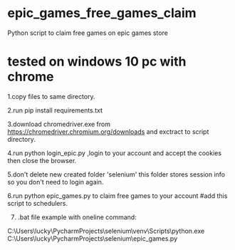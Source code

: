 # epic_games_free_games_claim
Python script to claim free games on epic games store

# tested on windows 10 pc with chrome

1.copy files to same directory.

2.run pip install requirements.txt

3.download chromedriver.exe from https://chromedriver.chromium.org/downloads and exctract to script directory.

4.run python login_epic.py ,login to your account and accept the cookies then close the browser.

5.don't delete new created folder 'selenium' this folder stores session info so you don't need to login again.

6.run python epic_games.py to claim free games to your account #add this script to schedulers.

7. .bat file example with oneline command:

C:\Users\lucky\PycharmProjects\selenium\venv\Scripts\python.exe C:\Users\lucky\PycharmProjects\selenium\epic_games.py
